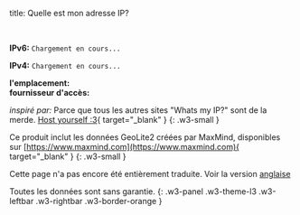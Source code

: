 title: Quelle est mon adresse IP?

<p>&nbsp;</p>
<p>
  <strong class="w3-large">IPv6:</strong> 
  <code class="w3-large w3-responsive" id="ip6" onclick="copyToClipboard('ip6');" style="cursor: copy;">Chargement en cours...</code>
</p>
<p>
  <strong class="w3-large">IPv4:</strong> 
  <code class="w3-large w3-responsive" id="ip4" onclick="copyToClipboard('ip4');" style="cursor: copy;">Chargement en cours...</code>
</p>
<div>
  <strong>l'emplacement:</strong>
  <span id="iploc"></span>
</div>
<div class="w3-small">
  <strong>fournisseur d'accès:</strong>
  <span id="ipasn"></span>
</div>


*inspiré par:* Parce que tous les autres sites "Whats my IP?" sont de la merde. [Host yourself :3](https://git.clerie.de/clerie/ip.clerie.de){ target="_blank" }
{: .w3-small }

Ce produit inclut les données GeoLite2 créées par MaxMind, disponibles sur [https://www.maxmind.com](https://www.maxmind.com){ target="_blank" }
{: .w3-small }

Cette page n'a pas encore été entièrement traduite. Voir la version [anglaise](../../en/ip)

Toutes les données sont sans garantie.
{: .w3-panel .w3-theme-l3 .w3-leftbar .w3-rightbar .w3-border-orange }

<script>
var lang = "fr";
var sErr404 = "Erreur: erreur interne.";
var sErr = "Erreur : Impossible d'obtenir l'IP.";

function copyToClipboard(id) {
  let ip = document.getElementById(id);
  navigator.clipboard.writeText(ip.textContent);
}

function GetLangString(dict) {
  if (lang in dict) {
    return dict[lang];
  }
  else if ("en" in dict) {
    return dict["en"];
  }
  else {
    return dict[0];
  }
}

var gettingLoc = false;
function getLoc(ip_id) {
  if (gettingLoc) {
    return;
  }
  gettingLoc = true;
  let loc = document.getElementById("iploc");
  fetch('https://wie-lautet-' + ip_id + '.epwg.de/?city')
  .then(
    function(response) {
      if (response.status == 200) {
        response.json().then(
          function(data) {
            let locstr = "";
            if ("continent" in data) {
              locstr += GetLangString(data["continent"]["names"])
            }
            if ("country" in data) {
              locstr += " / " + GetLangString(data["country"]["names"])
            }
            if ("subdivisions" in data) {
              locstr += " / " + GetLangString(data["subdivisions"][0]["names"])
            }
            if ("city" in data) {
              locstr += " / " + GetLangString(data["city"]["names"])
            }
            loc.textContent = locstr;
          }
        );
      }
    }
  );
}

var gettingAsn = false;
function getAsn(ip_id) {
  if (gettingAsn) {
    return;
  }
  gettingAsn = true;
  let asn = document.getElementById("ipasn");
  fetch('https://wie-lautet-' + ip_id + '.epwg.de/?asn')
  .then(
    function(response) {
      if (response.status == 200) {
        response.json().then(
          function(data) {
            asn.textContent = data["autonomous_system_organization"];
          }
        );
      }
    }
  );
}

function getIp(ip_id) {
  let ip = document.getElementById(ip_id);
  fetch('https://wie-lautet-' + ip_id + '.epwg.de/')
  .then(
    function(response) {
      if (response.status !== 200) {
        ip.textContent = sErr404;
        return;
      }
      response.text().then(function(text) {
        ip.textContent = text;
        getLoc(ip_id);
        getAsn(ip_id);
      });
    }
  )
  .catch(
    function(err) {
      ip.textContent = sErr;
    }
  );
}

getIp("ip4");
getIp("ip6");
</script>